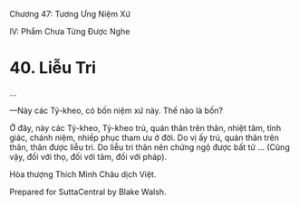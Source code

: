  

Chương 47: Tương Ưng Niệm Xứ

IV: Phẩm Chưa Từng Ðược Nghe

# 40\. Liễu Tri

…

—Này các Tỷ-kheo, có bốn niệm xứ này. Thế nào là bốn?

Ở đây, này các Tỷ-kheo, Tỷ-kheo trú, quán thân trên thân, nhiệt tâm, tỉnh giác, chánh niệm, nhiếp phục tham ưu ở đời. Do vị ấy trú, quán thân trên thân, thân được liễu tri. Do liễu tri thân nên chứng ngộ được bất tử … (Cũng vậy, đối với thọ, đối với tâm, đối với pháp).

Hòa thượng Thích Minh Châu dịch Việt.

Prepared for SuttaCentral by Blake Walsh.